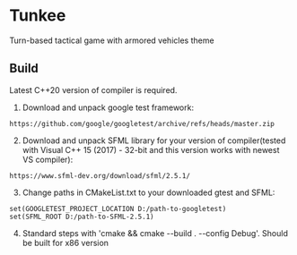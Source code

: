 # Tunkee
Turn-based tactical game with armored vehicles theme

## Build
Latest C++20 version of compiler is required.

1. Download and unpack google test framework:
```
https://github.com/google/googletest/archive/refs/heads/master.zip
```
2. Download and unpack SFML library for your version of compiler(tested with Visual C++ 15 (2017) - 32-bit and this version works with newest VS compiler):
```
https://www.sfml-dev.org/download/sfml/2.5.1/
```
3. Change paths in CMakeList.txt to your downloaded gtest and SFML:

```
set(GOOGLETEST_PROJECT_LOCATION D:/path-to-googletest)
set(SFML_ROOT D:/path-to-SFML-2.5.1)
```
4. Standard steps with 'cmake && cmake --build . --config Debug'. Should be built for x86 version